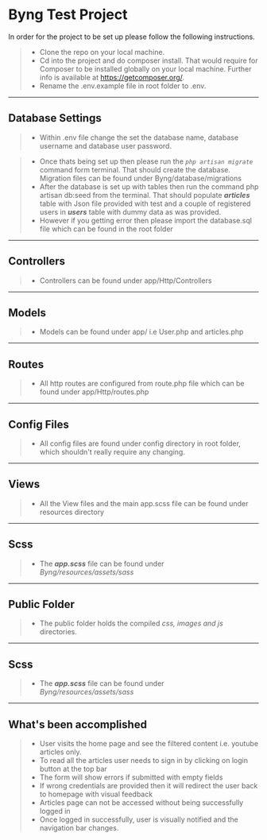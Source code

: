 **Byng Test Project**
===================


In order for the project to be set up please follow the following instructions.

> - Clone the repo on your local machine.
> - Cd into the project and do composer install. That would require for Composer to be installed globally on your local machine. Further info is available at https://getcomposer.org/.
> - Rename the .env.example file in root folder to .env.

----------


Database Settings
---------------------

> - Within .env file change the set the database name, database username and database user password.

> - Once thats being set up then please run the *`php artisan migrate`* command form terminal. That should create the database. Migration files can be found under Byng/database/migrations
> - After the database is set up with tables then run the command php artisan db:seed from the terminal. That should populate ***articles*** table with Json file provided with test and a couple of registered users in ***users*** table with dummy data as was provided.
> - However if you getting error then please import the database.sql file which can be found in the root folder


----------


Controllers
-------------

> - Controllers can be found under app/Http/Controllers 

----------


Models
-------------

> - Models can be found under app/ i.e User.php and articles.php 

----------


Routes
-------------

> - All http routes are configured from route.php file which can be found under app/Http/routes.php 

----------


Config Files
-------------

> - All config files are found under config directory in root folder, which shouldn't really require any changing.

----------


Views
-------------

> - All the View files and the main app.scss file can be found under resources directory

----------


Scss
-------------

> - The ***app.scss*** file can be found under *Byng/resources/assets/sass*

----------


Public Folder
-------------

> - The public folder holds the compiled *css, images and js* directories.

----------


Scss
-------------

> - The ***app.scss*** file can be found under *Byng/resources/assets/sass*

----------


What's been accomplished
--------------------------------

> - User visits the home page and see the filtered content i.e. youtube articles only.
> - To read all the articles user needs to sign in by clicking on login button at the top bar
> - The form will show errors if submitted with empty fields
> - If wrong credentials are provided then it will redirect the user back to homepage with visual feedback
> - Articles page can not be accessed without being successfully logged in
> - Once logged in successfully, user is visually notified and the navigation bar changes.

